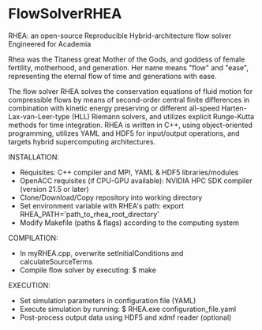 # FlowSolverRHEA

RHEA: an open-source Reproducible Hybrid-architecture flow solver Engineered for Academia

Rhea was the Titaness great Mother of the Gods, and goddess of female fertility, motherhood, and generation. Her name means "flow" and "ease", representing the eternal flow of time and generations with ease.

The flow solver RHEA solves the conservation equations of fluid motion for compressible flows by means of second-order central finite differences in combination with kinetic energy preserving or different all-speed Harten-Lax-van-Leer-type (HLL) Riemann solvers, and utilizes explicit Runge-Kutta methods for time integration. RHEA is written in C++, using object-oriented programming, utilizes YAML and HDF5 for input/output operations, and targets hybrid supercomputing architectures.

INSTALLATION:
- Requisites: C++ compiler and MPI, YAML & HDF5 libraries/modules
- OpenACC requisites (if CPU-GPU available): NVIDIA HPC SDK compiler (version 21.5 or later)
- Clone/Download/Copy repository into working directory
- Set environment variable with RHEA's path: export RHEA_PATH='path_to_rhea_root_directory' 
- Modify Makefile (paths & flags) according to the computing system

COMPILATION:
- In myRHEA.cpp, overwrite setInitialConditions and calculateSourceTerms
- Compile flow solver by executing: $ make

EXECUTION:
- Set simulation parameters in configuration file (YAML)
- Execute simulation by running: $ RHEA.exe configuration_file.yaml
- Post-process output data using HDF5 and xdmf reader (optional)
